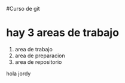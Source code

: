 #Curso de git

# hay 3 areas de trabajo
1. area de trabajo
2. area de preparacion
3. area de repositorio

hola jordy